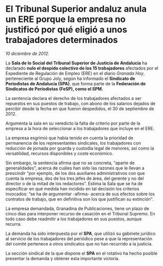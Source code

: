 # El Tribunal Superior andaluz anula un ERE porque la empresa no justificó por qué eligió a unos trabajadores determinados

*10 diciembre de 2012.*

La **Sala de lo Social del Tribunal Superior de Justicia de Andalucía** ha declarado **nulo el despido colectivo de los 15 trabajadores** afectados por el Expediente de Regulación de Empleo (ERE) en el diario *Granada Hoy*, perteneciente al Grupo Joly, según ha informado el **Sindicato de Periodistas de Andalucía (SPA)**, que forma parte de la **Federación de Sindicatos de Periodistas (FeSP), como el SPM.**

La sentencia declara el derecho de los trabajadores afectados a ser repuestos en sus puestos de trabajo, con abono de los salarios dejados de percibir desde la fecha en que fueron despedidos, el 30 de septiembre de 2012.

Argumenta la sala en su veredicto la falta de criterio por parte de la empresa a la hora de seleccionar a los trabajadores que incluye en el ERE.

La empresa esgrimió que había tenido en cuenta la prioridad de permanencia de los representantes sindicales, los trabajadores con reducción de jornada por guarda y custodia legal de menores, así como la versatilidad, recursos disponibles y coste económico.

Sin embargo, la sentencia afirma que no se concreta, “aparte de generalidades”, acerca de cuáles han sido las razones que le llevan a prescindir “por ejemplo, de los dos auxiliares administrativos con que cuenta la empresa, dos de los tres jefes de área, del gerente y no del director o de la mitad de los redactores”. Estima la Sala que se ha de especificar en qué medida han incidido en tal decisión los criterios invocados: “se ha de argumentar -afirma- acerca de sus efectos sobre los contratos de trabajo, que en definitiva son los que justifican su extinción”.

La empresa demandada, Granadina de Publicaciones, tiene un plazo de cinco días para interponer recurso de casación en el Tribunal Supremo. En todo caso debe readmitir a los trabajadores en sus puestos, aunque recurra.

La demanda ha sido interpuesta por el **SPA**, que utilizó su gabinete jurídico al servicio de los trabajadores del periódico pese a que la representación del comité pertenece a otros sindicatos que no han recurrido a la justicia.

La sección sindical de la que dispone el **SPA** en el rotativo ha hecho posible presentar la demanda y obtener esta importante victoria.
